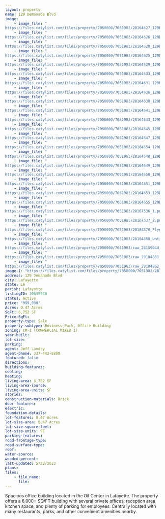 ```yaml
---
layout: property
name: 129 Demanade Blvd
image:
    - image_file: "https://files.catylist.com/files/property/7050000/7051983/28164627_129Demande_3.jpg"
    - image_file: "https://files.catylist.com/files/property/7050000/7051983/28164626_129Demande_2.jpg"
    - image_file: "https://files.catylist.com/files/property/7050000/7051983/28164628_129Demande_5.jpg"
    - image_file: "https://files.catylist.com/files/property/7050000/7051983/28164625_129Demande_1.jpg"
    - image_file: "https://files.catylist.com/files/property/7050000/7051983/28164629_129Demande_6.jpg"
    - image_file: "https://files.catylist.com/files/property/7050000/7051983/28164633_129Demande_9.jpg"
    - image_file: "https://files.catylist.com/files/property/7050000/7051983/28164631_129Demande_15.jpg"
    - image_file: "https://files.catylist.com/files/property/7050000/7051983/28164636_129Demande_21.jpg"
    - image_file: "https://files.catylist.com/files/property/7050000/7051983/28164638_129Demande_24.jpg"
    - image_file: "https://files.catylist.com/files/property/7050000/7051983/28164641_129Demande_30.jpg"
    - image_file: "https://files.catylist.com/files/property/7050000/7051983/28164643_129Demande_36.jpg"
    - image_file: "https://files.catylist.com/files/property/7050000/7051983/28164645_129Demande_42.jpg"
    - image_file: "https://files.catylist.com/files/property/7050000/7051983/28164647_129Demande_48.jpg"
    - image_file: "https://files.catylist.com/files/property/7050000/7051983/28164654_129Demande_63.jpg"
    - image_file: "https://files.catylist.com/files/property/7050000/7051983/28164648_129Demande_69.jpg"
    - image_file: "https://files.catylist.com/files/property/7050000/7051983/28164649_129Demande_78.jpg"
    - image_file: "https://files.catylist.com/files/property/7050000/7051983/28164650_129Demande_84.jpg"
    - image_file: "https://files.catylist.com/files/property/7050000/7051983/28164651_129Demande_87.jpg"
    - image_file: "https://files.catylist.com/files/property/7050000/7051983/28164653_129Demande_90.jpg"
    - image_file: "https://files.catylist.com/files/property/7050000/7051983/28164655_129Demande_96.jpg"
    - image_file: "https://files.catylist.com/files/property/7050000/7051983/28167536_1.png"
    - image_file: "https://files.catylist.com/files/property/7050000/7051983/28167537_2.png"
    - image_file: "https://files.catylist.com/files/property/7050000/7051983/28184870_Flyer__129_Demanade_Blvd_JeffRex.png"
    - image_file: "https://files.catylist.com/files/property/7050000/7051983/28184858_Untitled_design__6__copy.png"
    - image_file: "https://files.catylist.com/files/property/7050000/7051983/raw_28159044_Flood_Disclosure.pdf"
    - image_file: "https://files.catylist.com/files/property/7050000/7051983/raw_28184861_Updated_Flyer__129_Demanade_Blvd_JeffRex__12_.pdf"
    - image_file: "https://files.catylist.com/files/property/7050000/7051983/raw_28184862_Untitled_design__6__copy.pdf"
image-1: "https://files.catylist.com/files/property/7050000/7051983/28164630_129Demande_7_copy.jpg"
address: 129 Demanade Blvd
city: Lafayette
state: LA
parish: Lafayette
listingID: 30839948
status: Active
price: "999,000"
Acres: 0.47 Acres
SqFt: 6,752 SF
Price-SqFt:
property-type: Sale
property-subtype: Business Park, Office Building
zoning: CM-1 (COMMERCIAL MIXED 1)
year-built:
lot-size:
parking:
agent: Jeff Landry
agent-phone: 337-443-0880
featured: false
directions:
building-features:
cooling:
heating:
living-area: 6,752 SF
living-area-source:
living-area-units: SF
stories:
construction-materials: Brick
door-features:
electric:
foundation-details:
lot-features: 0.47 Acres
lot-size-area: 0.47 Acres
lot-size-square-feet:
lot-size-units: SF
parking-features:
road-frontage-type:
road-surface-type:
roof:
water-source:
wooded-percent:
last-updated: 5/23/2023
plans:
files:
    - file_name:
      file:
---
```

Spacious office building located in the Oil Center in Lafayette.The property offers a 6,000+ SQ/FT building with several private offices, reception area, kitchen space, and plenty of parking for employees. Centrally located with many restaurants, parks, and other convenient amenities nearby.
